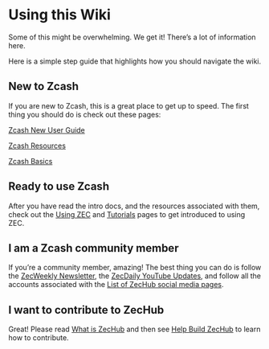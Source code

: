 # Using this Wiki

Some of this might be overwhelming. We get it! There’s a lot of information here.

Here is a simple step guide that highlights how you should navigate the wiki.

## New to Zcash

If you are new to Zcash, this is a great place to get up to speed. The first thing you should do is check out these pages:

[Zcash New User Guide](https://www.notion.so/Zcash-New-User-Guide-78c340cd6b18485f945e2bce4b6a8748)

[Zcash Resources](https://www.notion.so/Zcash-Resources-e9a51eb117604fbc870f1d6c6e83ee95)

[Zcash Basics](https://www.notion.so/Zcash-Basics-d2946ad9c3b541759174dbcbf0e8c9cc)

## Ready to use Zcash

After you have read the intro docs, and the resources associated with them, check out the [Using ZEC](https://www.notion.so/Using-ZEC-6e0c1b5182f34abdba476185f63fde9d) and [Tutorials](https://www.notion.so/Tutorials-291d67ff451f43209d889bcb632feb37) pages to get introduced to using ZEC.

## I am a Zcash community member

If you’re a community member, amazing! The best thing you can do is follow the [ZecWeekly Newsletter](https://www.notion.so/ZecWeekly-Newsletter-2063b85a436642768fb6620627cbd804), the [ZecDaily YouTube Updates](https://www.notion.so/ZecDaily-YouTube-Updates-e3cb81f65554478ba1c169b412237672), and follow all the accounts associated with the [List of ZecHub social media pages](https://www.notion.so/List-of-ZecHub-social-media-pages-60ff04ab84e4450da30facdf77067afb).

## I want to contribute to ZecHub

Great! Please read [What is ZecHub](https://www.notion.so/What-is-ZecHub-c81d245a9b31410fa8aaf06c6301c180) and then see [Help Build ZecHub](https://www.notion.so/Help-Build-ZecHub-9f4aaa45f37d438dac56025449604d96) to learn how to contribute.
